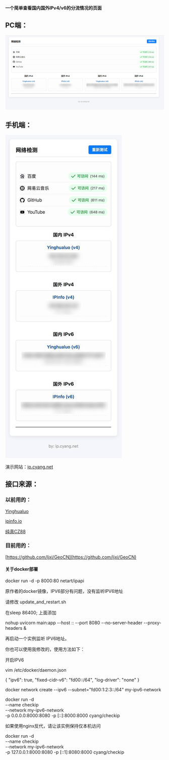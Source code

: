 **一个简单查看国内国外IPv4/v6的分流情况的页面**  

## PC端：  


![GitHub图像](/pc.jpg)  


## 手机端：  

![GitHub图像](/phone.jpg)  


演示网站：[ip.cyang.net](https://ip.cyang.net/)  


## 接口来源：  

### 以前用的：

 [Yinghualuo](https://v2ex.com/t/1149457) 

 [ipinfo.io](https://ipinfo.io/)   
 
 [纯真CZ88](https://www.cz88.net/)  

### 目前用的：

 [https://github.com/ljxi/GeoCN](https://github.com/ljxi/GeoCN) 
 
 #### 关于docker部署
 
  docker run -d -p 8000:80 netart/ipapi
 
 原作者的docker镜像，IPV6部分有问题，没有监听IPV6地址
 
 请修改 update_and_restart.sh
 
 在sleep 86400; 上面添加
 
 nohup uvicorn main:app --host :: --port 8080 --no-server-header --proxy-headers &
 
 再启动一个实例监听 IPV6地址。
 
 你也可以使用我修改的，使用方法如下：
 
 开启IPV6
 
 vim /etc/docker/daemon.json
  
{
  "ipv6": true,
  "fixed-cidr-v6": "fd00::/64",
  "log-driver": "none"
}

docker network create --ipv6 --subnet="fd00:1:2:3::/64" my-ipv6-network
 
 
 docker run -d \
  --name checkip \
  --network my-ipv6-network \
  -p 0.0.0.0:8000:8080 -p [::]:8000:8000 cyang/checkip
 
 如果使用nginx反代，请让该实例保持仅本机访问
 
 docker run -d \
  --name checkip \
  --network my-ipv6-network \
  -p 127.0.0.1:8000:8080 -p [::1]:8080:8000 cyang/checkip
  

  
  
  
  

 

 
